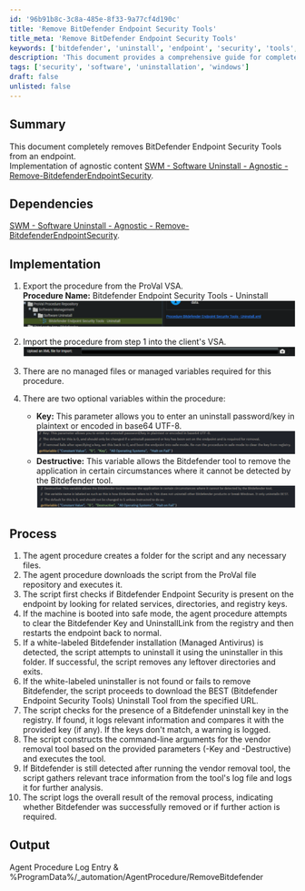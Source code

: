 ```yaml
---
id: '96b91b8c-3c8a-485e-8f33-9a77cf4d190c'
title: 'Remove BitDefender Endpoint Security Tools'
title_meta: 'Remove BitDefender Endpoint Security Tools'
keywords: ['bitdefender', 'uninstall', 'endpoint', 'security', 'tools', 'procedure']
description: 'This document provides a comprehensive guide for completely removing BitDefender Endpoint Security Tools from an endpoint using an agent procedure. It includes implementation steps, optional variables, and the process for ensuring proper uninstallation, along with logging and error handling.'
tags: ['security', 'software', 'uninstallation', 'windows']
draft: false
unlisted: false
---
```


## Summary

This document completely removes BitDefender Endpoint Security Tools from an endpoint.  
Implementation of agnostic content [SWM - Software Uninstall - Agnostic - Remove-BitdefenderEndpointSecurity](<../../powershell/Remove-BitDefenderEndpointSecurity.md>).

## Dependencies

[SWM - Software Uninstall - Agnostic - Remove-BitdefenderEndpointSecurity](<../../powershell/Remove-BitDefenderEndpointSecurity.md>).

## Implementation

1. Export the procedure from the ProVal VSA.  
   **Procedure Name:** Bitdefender Endpoint Security Tools - Uninstall  
   ![Image](../../../static/img/BitDefender-Endpoint-Security-Tools---Uninstall/image_1.png)

2. Import the procedure from step 1 into the client's VSA.  
   ![Image](../../../static/img/BitDefender-Endpoint-Security-Tools---Uninstall/image_2.png)

3. There are no managed files or managed variables required for this procedure.

4. There are two optional variables within the procedure:  
   - **Key:** This parameter allows you to enter an uninstall password/key in plaintext or encoded in base64 UTF-8.  
     ![Image](../../../static/img/BitDefender-Endpoint-Security-Tools---Uninstall/image_3.png)  
   - **Destructive:** This variable allows the Bitdefender tool to remove the application in certain circumstances where it cannot be detected by the Bitdefender tool.  
     ![Image](../../../static/img/BitDefender-Endpoint-Security-Tools---Uninstall/image_4.png)

## Process

1. The agent procedure creates a folder for the script and any necessary files.
2. The agent procedure downloads the script from the ProVal file repository and executes it.
3. The script first checks if Bitdefender Endpoint Security is present on the endpoint by looking for related services, directories, and registry keys.
4. If the machine is booted into safe mode, the agent procedure attempts to clear the Bitdefender Key and UninstallLink from the registry and then restarts the endpoint back to normal.
5. If a white-labeled Bitdefender installation (Managed Antivirus) is detected, the script attempts to uninstall it using the uninstaller in this folder. If successful, the script removes any leftover directories and exits.
6. If the white-labeled uninstaller is not found or fails to remove Bitdefender, the script proceeds to download the BEST (Bitdefender Endpoint Security Tools) Uninstall Tool from the specified URL.
7. The script checks for the presence of a Bitdefender uninstall key in the registry. If found, it logs relevant information and compares it with the provided key (if any). If the keys don't match, a warning is logged.
8. The script constructs the command-line arguments for the vendor removal tool based on the provided parameters (-Key and -Destructive) and executes the tool.
9. If Bitdefender is still detected after running the vendor removal tool, the script gathers relevant trace information from the tool's log file and logs it for further analysis.
10. The script logs the overall result of the removal process, indicating whether Bitdefender was successfully removed or if further action is required.

## Output

Agent Procedure Log Entry & %ProgramData%/_automation/AgentProcedure/RemoveBitdefender
